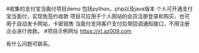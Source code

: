 #收集的支付宝当面付项目demo 包括python，php以及java版本
个人可开通支付宝当面付，实现免签约收款
项目可应用于个人网站的会员注册登录和购买，也可用于自动发卡网站，卡密销售
当面付支持客户支付后带回调通知接口，不用注册企业进行收款。
#项目示例网址 
https://xt.az009.com

有什么问题可联系。

